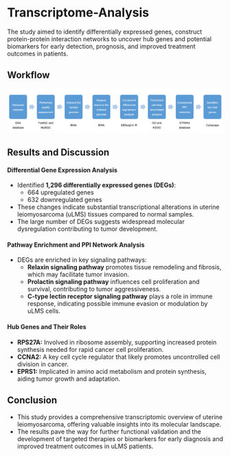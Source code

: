 # Transcriptome-Analysis
The study aimed to identify differentially expressed genes, construct protein-protein interaction networks to uncover hub genes and potential biomarkers for early detection, prognosis, and improved treatment outcomes in patients.

## Workflow

![Workflow](https://github.com/AshrithaGangadhar/Transcriptome-Analysis/blob/main/images/Workflow.png)

## Results and Discussion

#### Differential Gene Expression Analysis
- Identified **1,296 differentially expressed genes (DEGs)**:  
  - 664 upregulated genes 
  - 632 downregulated genes
- These changes indicate substantial transcriptional alterations in uterine leiomyosarcoma (uLMS) tissues compared to normal samples.  
- The large number of DEGs suggests widespread molecular dysregulation contributing to tumor development.

#### Pathway Enrichment and PPI Network Analysis
- DEGs are enriched in key signaling pathways:  
  - **Relaxin signaling pathway** promotes tissue remodeling and fibrosis, which may facilitate tumor invasion. 
  - **Prolactin signaling pathway** influences cell proliferation and survival, contributing to tumor aggressiveness.  
  - **C-type lectin receptor signaling pathway** plays a role in immune response, indicating possible immune evasion or modulation by uLMS cells.

#### Hub Genes and Their Roles
- **RPS27A:** Involved in ribosome assembly, supporting increased protein synthesis needed for rapid cancer cell proliferation.  
- **CCNA2:** A key cell cycle regulator that likely promotes uncontrolled cell division in cancer.  
- **EPRS1:** Implicated in amino acid metabolism and protein synthesis, aiding tumor growth and adaptation.

## Conclusion
- This study provides a comprehensive transcriptomic overview of uterine leiomyosarcoma, offering valuable insights into its molecular landscape.
- The results pave the way for further functional validation and the development of targeted therapies or biomarkers for early diagnosis and improved treatment outcomes in uLMS patients.
